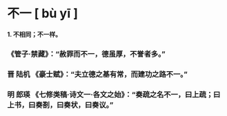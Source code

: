 # 不一    	[ bù yī ]

#### 1. 不相同；不一样。

### 《管子·禁藏》：“赦罪而不一，德虽厚，不誉者多。”

###  晋 陆机 《豪士赋》：“夫立德之基有常，而建功之路不一。”

###  明 郎瑛  《七修类稿·诗文一·各文之始》：“奏疏之名不一，曰上疏；曰上书，曰奏剳，曰奏状，曰奏议。”